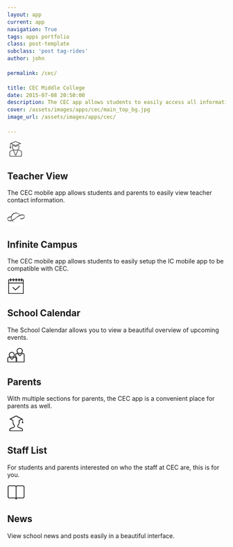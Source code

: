 ```yaml
---
layout: app
current: app
navigation: True
tags: apps portfolio
class: post-template
subclass: 'post tag-rides'
author: john

permalink: /cec/

title: CEC Middle College
date: 2015-07-08 20:50:00
description: The CEC app allows students to easily access all information regarding the school, classes, and teachers.
cover: /assets/images/apps/cec/main_top_bg.jpg
image_url: /assets/images/apps/cec/

---
```


<div class="row list-items">
        <div class="col-lg-4 col-sm-6 col-xs-12">
            <i class="fa"><img width="40px" src="/assets/images/apps/icons/teacher.png"></i>
            <h2>Teacher View</h2>
            <p>The CEC mobile app allows students and parents to easily view teacher contact information.</p>
        </div><!-- Point -->
        <div class="col-lg-4 col-sm-6 col-xs-12">
            <i class="fa"><img width="40px" src="/assets/images/apps/icons/ic.png"></i>
            <h2>Infinite Campus</h2>
            <p>The CEC mobile app allows students to easily setup the IC mobile app to be compatible with CEC.</p>
        </div><!-- Point -->
        <div class="col-lg-4 col-sm-6 col-xs-12">
            <i class="fa"><img width="40px" src="/assets/images/apps/icons/calendar.png"></i>
            <h2>School Calendar</h2>
            <p>The School Calendar allows you to view a beautiful overview of upcoming events.</p>
        </div><!-- Point -->
        <div class="col-lg-4 col-sm-6 col-xs-12">
            <i class="fa"><img width="40px" src="/assets/images/apps/icons/parent.png"></i>
            <h2>Parents</h2>
            <p>With multiple sections for parents, the CEC app is a convenient place for parents as well.</p>
        </div><!-- Point -->
        <div class="col-lg-4 col-sm-6 col-xs-12">
            <i class="fa"><img width="40px" src="/assets/images/apps/icons/student.png"></i>
            <h2>Staff List</h2>
            <p>For students and parents interested on who the staff at CEC are, this is for you.</p>
        </div><!-- Point -->
        <div class="col-lg-4 col-sm-6 col-xs-12">
            <i class="fa"><img width="40px" src="/assets/images/apps/icons/news.png"></i>
            <h2>News</h2>
            <p>View school news and posts easily in a beautiful interface.</p>
        </div><!-- Point -->
  </div><!-- /list-items -->